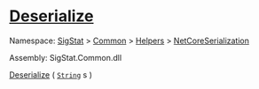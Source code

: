 # [Deserialize](./NetCoreSerializationHelper-100664081.md)

Namespace: [SigStat]() > [Common](./../../../README.md) > [Helpers](./../../README.md) > [NetCoreSerialization](./../README.md)

Assembly: SigStat.Common.dll

[Deserialize](./NetCoreSerializationHelper-100664081.md) ( [`String`](https://docs.microsoft.com/en-us/dotnet/api/System.String) s )              
